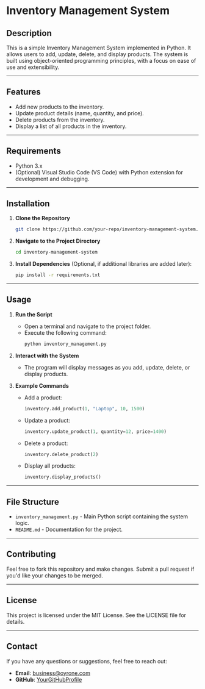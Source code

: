 # Inventory Management System

## Description
This is a simple Inventory Management System implemented in Python. It allows users to add, update, delete, and display products. The system is built using object-oriented programming principles, with a focus on ease of use and extensibility.

---

## Features
- Add new products to the inventory.
- Update product details (name, quantity, and price).
- Delete products from the inventory.
- Display a list of all products in the inventory.

---

## Requirements
- Python 3.x
- (Optional) Visual Studio Code (VS Code) with Python extension for development and debugging.

---

## Installation

1. **Clone the Repository**
   ```bash
   git clone https://github.com/your-repo/inventory-management-system.git
   ```
2. **Navigate to the Project Directory**
   ```bash
   cd inventory-management-system
   ```
3. **Install Dependencies** (Optional, if additional libraries are added later):
   ```bash
   pip install -r requirements.txt
   ```

---

## Usage

1. **Run the Script**
   - Open a terminal and navigate to the project folder.
   - Execute the following command:
     ```bash
     python inventory_management.py
     ```

2. **Interact with the System**
   - The program will display messages as you add, update, delete, or display products.

3. **Example Commands**
   - Add a product:
     ```python
     inventory.add_product(1, "Laptop", 10, 1500)
     ```
   - Update a product:
     ```python
     inventory.update_product(1, quantity=12, price=1400)
     ```
   - Delete a product:
     ```python
     inventory.delete_product(2)
     ```
   - Display all products:
     ```python
     inventory.display_products()
     ```

---

## File Structure
- `inventory_management.py` - Main Python script containing the system logic.
- `README.md` - Documentation for the project.

---

## Contributing
Feel free to fork this repository and make changes. Submit a pull request if you'd like your changes to be merged.

---

## License
This project is licensed under the MIT License. See the LICENSE file for details.

---

## Contact
If you have any questions or suggestions, feel free to reach out:
- **Email**: business@oyrone.com
- **GitHub**: [YourGitHubProfile](https://github.com/your-github-profile)
